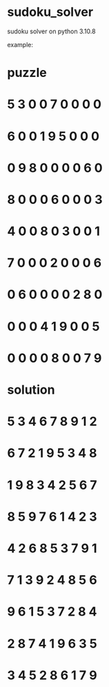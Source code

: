 # sudoku_solver
sudoku solver on python 3.10.8

example:

# puzzle
# 5 3 0 0 7 0 0 0 0
# 6 0 0 1 9 5 0 0 0
# 0 9 8 0 0 0 0 6 0
# 8 0 0 0 6 0 0 0 3
# 4 0 0 8 0 3 0 0 1
# 7 0 0 0 2 0 0 0 6
# 0 6 0 0 0 0 2 8 0
# 0 0 0 4 1 9 0 0 5
# 0 0 0 0 8 0 0 7 9

# solution
# 5 3 4 6 7 8 9 1 2 
# 6 7 2 1 9 5 3 4 8 
# 1 9 8 3 4 2 5 6 7 
# 8 5 9 7 6 1 4 2 3 
# 4 2 6 8 5 3 7 9 1 
# 7 1 3 9 2 4 8 5 6 
# 9 6 1 5 3 7 2 8 4 
# 2 8 7 4 1 9 6 3 5 
# 3 4 5 2 8 6 1 7 9
